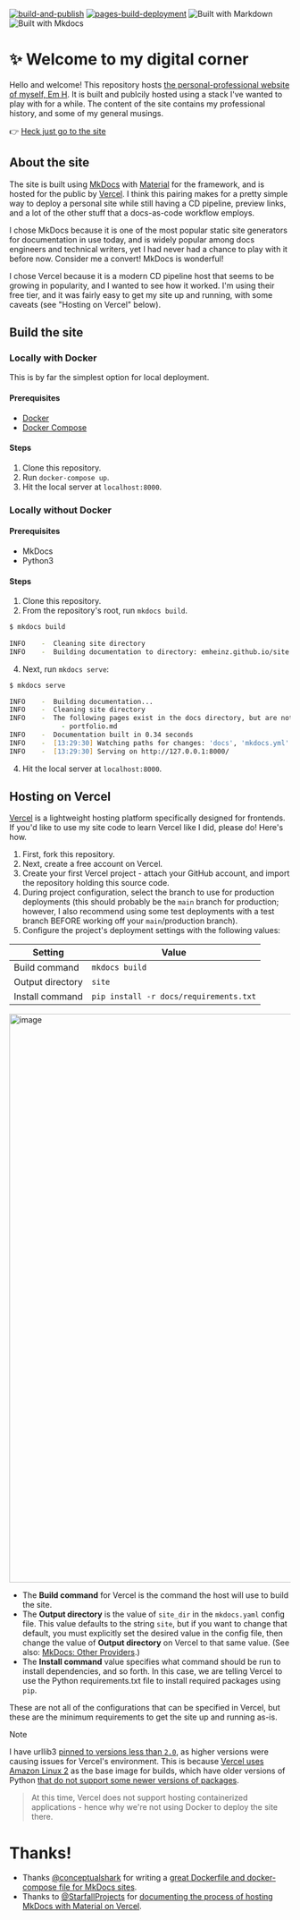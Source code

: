 [![build-and-publish](https://github.com/conceptualshark/conceptualshark.github.io/actions/workflows/publish.yml/badge.svg)](https://github.com/conceptualshark/conceptualshark.github.io/actions/workflows/publish.yml) [![pages-build-deployment](https://github.com/conceptualshark/conceptualshark.github.io/actions/workflows/pages/pages-build-deployment/badge.svg)](https://github.com/conceptualshark/conceptualshark.github.io/actions/workflows/pages/pages-build-deployment) ![Built with Markdown](https://img.shields.io/badge/Markdown-blue) ![Built with Mkdocs](https://img.shields.io/badge/Mkdocs-red)
# ✨ Welcome to my digital corner
Hello and welcome! This repository hosts [the personal-professional website of myself, Em H](https://em-like-the-dash.vercel.app/). It is built and publcily hosted using a stack I've wanted to play with for a while. The content of the site contains my professional history, and some of my general musings.

👉 [Heck just go to the site](https://em-like-the-dash.vercel.app/)

## About the site
The site is built using [MkDocs](https://www.mkdocs.org) with [Material](https://squidfunk.github.io/mkdocs-material/) for the framework, and is hosted for the public by [Vercel](https://vercel.com/). I think this pairing makes for a pretty simple way to deploy a personal site while still having a CD pipeline, preview links, and a lot of the other stuff that a docs-as-code workflow employs.

I chose MkDocs because it is one of the most popular static site generators for documentation in use today, and is widely popular among docs engineers and technical writers, yet I had never had a chance to play with it before now. Consider me a convert! MkDocs is wonderful!

I chose Vercel because it is a modern CD pipeline host that seems to be growing in popularity, and I wanted to see how it worked. I'm using their free tier, and it was fairly easy to get my site up and running, with some caveats (see "Hosting on Vercel" below).

## Build the site

### Locally with Docker
This is by far the simplest option for local deployment.
#### Prerequisites
- [Docker](https://www.docker.com/)
- [Docker Compose](https://docs.docker.com/compose/)
#### Steps
1. Clone this repository.
2. Run `docker-compose up`.
3. Hit the local server at `localhost:8000`.

### Locally without Docker
#### Prerequisites
- MkDocs
- Python3
#### Steps
1. Clone this repository.
2. From the repository's root, run `mkdocs build`.
```zsh
$ mkdocs build
  
INFO    -  Cleaning site directory
INFO    -  Building documentation to directory: emheinz.github.io/site
```
4. Next, run `mkdocs serve`:
```zsh
$ mkdocs serve

INFO    -  Building documentation...
INFO    -  Cleaning site directory
INFO    -  The following pages exist in the docs directory, but are not included in the "nav" configuration:
             - portfolio.md
INFO    -  Documentation built in 0.34 seconds
INFO    -  [13:29:30] Watching paths for changes: 'docs', 'mkdocs.yml'
INFO    -  [13:29:30] Serving on http://127.0.0.1:8000/
```
4. Hit the local server at `localhost:8000`.

## Hosting on Vercel
[Vercel](https://vercel.com) is a lightweight hosting platform specifically designed for frontends. If you'd like to use my site code to learn Vercel like I did, please do! Here's how.
1. First, fork this repository.
2. Next, create a free account on Vercel.
3. Create your first Vercel project - attach your GitHub account, and import the repository holding this source code.
4. During project configuration, select the branch to use for production deployments (this should probably be the `main` branch for production; however, I also recommend using some test deployments with a test branch BEFORE working off your `main`/production branch).
5. Configure the project's deployment settings with the following values:

| Setting  | Value |
| ------------- | ------------- |
| Build command |  `mkdocs build` |
| Output directory |    `site`   |
| Install command | `pip install -r docs/requirements.txt` |

<img width="1017" alt="image" src="https://github.com/microcosem/em-like-the-dash/assets/58352829/21aeb6a2-fad6-42f4-a2b2-2c792d24e95f">

- The **Build command** for Vercel is the command the host will use to build the site.
- The **Output directory** is the value of `site_dir` in the `mkdocs.yaml` config file. This value defaults to the string `site`, but if you want to change that default, you must explicitly set the desired value in the config file, then change the value of **Output directory** on Vercel to that same value. (See also: [MkDocs: Other Providers](https://www.mkdocs.org/user-guide/deploying-your-docs/#other-providers).)
- The **Install command** value specifies what command should be run to install dependencies, and so forth. In this case, we are telling Vercel to use the Python requirements.txt file to install required packages using `pip`.

These are not all of the configurations that can be specified in Vercel, but these are the minimum requirements to get the site up and running as-is.

> [!NOTE]
I have urllib3 [pinned to versions less than `2.0`](https://github.com/microcosem/em-like-the-dash/blob/main/docs/requirements.txt#L2C1-L2C10), as higher versions were causing issues for Vercel's environment. This is because [Vercel uses Amazon Linux 2](https://vercel.com/docs/deployments/build-image) as the base image for builds, which have older versions of Python [that do not support some newer versions of packages](https://github.com/wagtail/sphinx-wagtail-theme/issues/265).
> At this time, Vercel does not support hosting containerized applications - hence why we're not using Docker to deploy the site there.

# Thanks!
- Thanks [@conceptualshark](https://github.com/conceptualshark) for writing a [great Dockerfile and docker-compose file for MkDocs sites](https://github.com/conceptualshark/conceptualshark.github.io/tree/main).
- Thanks to [@StarfallProjects](https://github.com/StarfallProjects) for [documenting the process of hosting MkDocs with Material on Vercel](https://www.starfallprojects.co.uk/projects/deploy-host-docs/deploy-mkdocs-material-vercel/).
